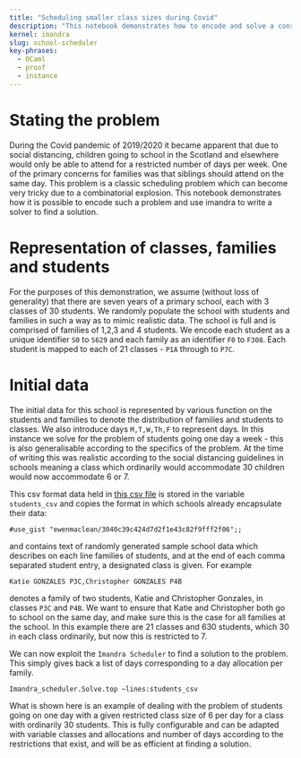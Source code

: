 ```yaml
---
title: "Scheduling smaller class sizes during Covid"
description: "This notebook demonstrates how to encode and solve a constraint problem of making sure all children from the same family go to school on the same day, when days at school are restricted due to Covid."
kernel: imandra
slug: school-scheduler
key-phrases:
  - OCaml
  - proof
  - instance
---
```


# Stating the problem

During the Covid pandemic of 2019/2020 it became apparent that due to social distancing, children going to school in the Scotland and elsewhere would only be able to attend for a restricted number of days per week. One of the primary concerns for families was that siblings should attend on the same day. This problem is a classic scheduling problem which can become very tricky due to a combinatorial explosion. This notebook demonstrates how it is possible to encode such a problem and use imandra to write a solver to find a solution.

# Representation of classes, families and students

For the purposes of this demonstration, we assume (without loss of generality) that there are seven years of a primary school, each with 3 classes of 30 students. We randomly populate the school with students and families in such a way as to mimic realistic data. The school is full and is comprised of families of 1,2,3 and 4 students. We encode each student as a unique identifier `S0` to `S629` and each family as an identifier `F0` to `F308`. Each student is mapped to each of 21 classes - `P1A` through to `P7C`.

# Initial data
The initial data for this school is represented by various function on the students and families to denote the distribution of families and students to classes. We also introduce days `M,T,W,Th,F` to represent days. In this instance we solve for the problem of students going one day a week - this is also generalisable according to the specifics of the problem. At the time of writing this was realistic according to the social distancing guidelines in schools meaning a class which ordinarily would accommodate 30 children would now accommodate 6 or 7.

This csv format data held in [this csv file](https://gist.github.com/ewenmaclean/3040c39c424d7d2f1e43c82f9fff2f06) is stored in the variable `students_csv` and copies the format in which schools already encapsulate their data:

```{.imandra .input}
#use_gist "ewenmaclean/3040c39c424d7d2f1e43c82f9fff2f06";;
```

and contains text of randomly generated sample school data which describes on each line families of students, and at the end of each comma separated student entry, a designated class is given. For example

```
Katie GONZALES P3C,Christopher GONZALES P4B
```


denotes a family of two students, Katie and Christopher Gonzales, in classes `P3C` and `P4B`. We want to ensure that Katie and Christopher both go to school on the same day, and make sure this is the case for all families at the school. In this example there are 21 classes and 630 students, which 30 in each class ordinarily, but now this is restricted to 7.

We can now exploit the `Imandra Scheduler` to find a solution to the problem. This simply gives back a list of days corresponding to a day allocation per family.

```{.imandra .input}
Imandra_scheduler.Solve.top ~lines:students_csv
```

What is shown here is an example of dealing with the problem of students going on one day with a given restricted class size of 6 per day for a class with ordinarily 30 students. This is fully configurable and can be adapted with variable classes and allocations and number of days according to the restrictions that exist, and will be as efficient at finding a solution.
